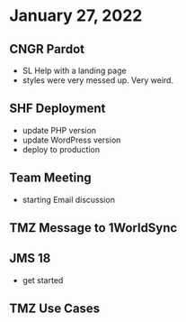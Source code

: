 # January 27, 2022

## CNGR Pardot
- SL Help with a landing page
- styles were very messed up. Very weird.

## SHF Deployment
- update PHP version
- update WordPress version
- deploy to production

## Team Meeting
- starting Email discussion

## TMZ Message to 1WorldSync

## JMS 18
- get started

## TMZ Use Cases

